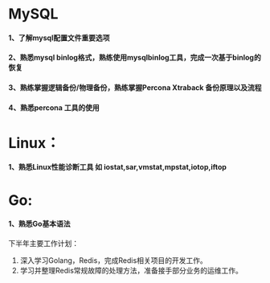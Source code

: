 # MySQL

#### 1、了解mysql配置文件重要选项

#### 2、熟悉mysql binlog格式，熟练使用mysqlbinlog工具，完成一次基于binlog的恢复

#### 3、熟练掌握逻辑备份/物理备份，熟练掌握Percona Xtraback 备份原理以及流程

#### 4、熟悉percona 工具的使用

# Linux：

#### 1、熟悉Linux性能诊断工具 如 iostat,sar,vmstat,mpstat,iotop,iftop

# Go:

#### 1、熟悉Go基本语法

下半年主要工作计划：
1. 深入学习Golang，Redis，完成Redis相关项目的开发工作。
2. 学习并整理Redis常规故障的处理方法，准备接手部分业务的运维工作。
